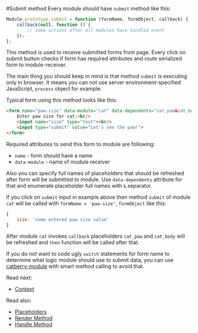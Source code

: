 #Submit method
Every module should have `submit` method like this:
```javascript
Module.prototype.submit = function (formName, formObject, callback) {
	callback(null, function () {
		// some actions after all modules have handled event
	}); 
};
```

This method is used to receive submitted forms from page. Every click on submit
button checks if form has required attributes and route serialized form to 
module-receiver.

The main thing you should keep in mind is that method `submit` is executing only
in browser. It means you can not use server environment-specified
JavaScript, `process` object for example.

Typical form using this method looks like this:
```html
<form name="paw-size" data-module="cat" data-dependents="cat_paw&cat_body">
    Enter paw size for cat:<br/>
    <input name="size" type="text"><br/>
    <input type="submit" value="Let's see the paw!">
</form>
```
Required attributes to send this form to module are following:

* `name` - form should have a name
* `data-module` - name of module receiver

Also you can specify full names of placeholders that should be refreshed after
form will be submitted to module. Use `data-dependents` attribute for that and
enumerate placeholder full names with `&` separator.

If you click on `submit` input in example above then method `submit` of module
`cat` will be called with `formName = 'paw-size'`, `formObject` like this:
```javascript
{
	size: 'some entered paw size value'
}
```
After module `cat` invokes `callback` placeholders `cat_paw` and `cat_body` will
be refreshed and `then` function will be called after that. 

If you do not want to code ugly `switch` statements for form name 
to determine what logic module should use to submit data, you can use
[catberry-module](https://www.npmjs.org/package/catberry-module) with smart 
method calling to avoid that.

Read next:

* [Context](context.md)

Read also:

* [Placeholders](placeholders.md)
* [Render Method](render-method.md)
* [Handle Method](handle-method.md)